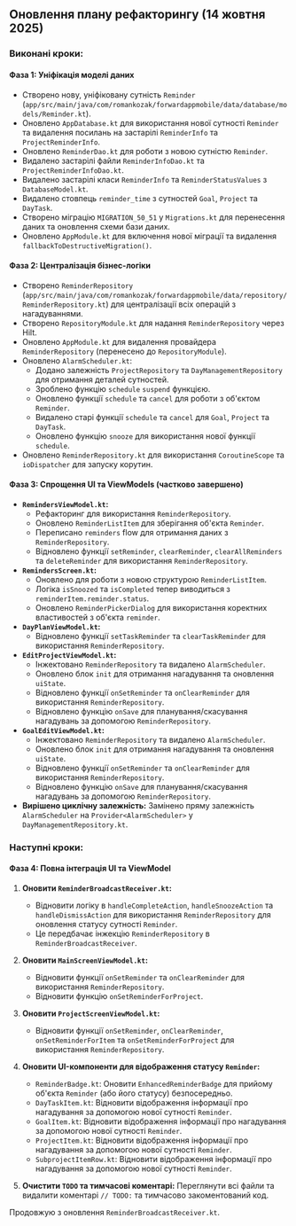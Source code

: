 ## Оновлення плану рефакторингу (14 жовтня 2025)

### Виконані кроки:

#### Фаза 1: Уніфікація моделі даних
*   Створено нову, уніфіковану сутність `Reminder` (`app/src/main/java/com/romankozak/forwardappmobile/data/database/models/Reminder.kt`).
*   Оновлено `AppDatabase.kt` для використання нової сутності `Reminder` та видалення посилань на застарілі `ReminderInfo` та `ProjectReminderInfo`.
*   Оновлено `ReminderDao.kt` для роботи з новою сутністю `Reminder`.
*   Видалено застарілі файли `ReminderInfoDao.kt` та `ProjectReminderInfoDao.kt`.
*   Видалено застарілі класи `ReminderInfo` та `ReminderStatusValues` з `DatabaseModel.kt`.
*   Видалено стовпець `reminder_time` з сутностей `Goal`, `Project` та `DayTask`.
*   Створено міграцію `MIGRATION_50_51` у `Migrations.kt` для перенесення даних та оновлення схеми бази даних.
*   Оновлено `AppModule.kt` для включення нової міграції та видалення `fallbackToDestructiveMigration()`.

#### Фаза 2: Централізація бізнес-логіки
*   Створено `ReminderRepository` (`app/src/main/java/com/romankozak/forwardappmobile/data/repository/ReminderRepository.kt`) для централізації всіх операцій з нагадуваннями.
*   Створено `RepositoryModule.kt` для надання `ReminderRepository` через Hilt.
*   Оновлено `AppModule.kt` для видалення провайдера `ReminderRepository` (перенесено до `RepositoryModule`).
*   Оновлено `AlarmScheduler.kt`:
    *   Додано залежність `ProjectRepository` та `DayManagementRepository` для отримання деталей сутностей.
    *   Зроблено функцію `schedule` `suspend` функцією.
    *   Оновлено функції `schedule` та `cancel` для роботи з об'єктом `Reminder`.
    *   Видалено старі функції `schedule` та `cancel` для `Goal`, `Project` та `DayTask`.
    *   Оновлено функцію `snooze` для використання нової функції `schedule`.
*   Оновлено `ReminderRepository.kt` для використання `CoroutineScope` та `ioDispatcher` для запуску корутин.

#### Фаза 3: Спрощення UI та ViewModels (частково завершено)
*   **`RemindersViewModel.kt`:**
    *   Рефакторинг для використання `ReminderRepository`.
    *   Оновлено `ReminderListItem` для зберігання об'єкта `Reminder`.
    *   Переписано `reminders` flow для отримання даних з `ReminderRepository`.
    *   Відновлено функції `setReminder`, `clearReminder`, `clearAllReminders` та `deleteReminder` для використання `ReminderRepository`.
*   **`RemindersScreen.kt`:**
    *   Оновлено для роботи з новою структурою `ReminderListItem`.
    *   Логіка `isSnoozed` та `isCompleted` тепер виводиться з `reminderItem.reminder.status`.
    *   Оновлено `ReminderPickerDialog` для використання коректних властивостей з об'єкта `reminder`.
*   **`DayPlanViewModel.kt`:**
    *   Відновлено функції `setTaskReminder` та `clearTaskReminder` для використання `ReminderRepository`.
*   **`EditProjectViewModel.kt`:**
    *   Інжектовано `ReminderRepository` та видалено `AlarmScheduler`.
    *   Оновлено блок `init` для отримання нагадування та оновлення `uiState`.
    *   Відновлено функції `onSetReminder` та `onClearReminder` для використання `ReminderRepository`.
    *   Відновлено функцію `onSave` для планування/скасування нагадувань за допомогою `ReminderRepository`.
*   **`GoalEditViewModel.kt`:**
    *   Інжектовано `ReminderRepository` та видалено `AlarmScheduler`.
    *   Оновлено блок `init` для отримання нагадування та оновлення `uiState`.
    *   Відновлено функції `onSetReminder` та `onClearReminder` для використання `ReminderRepository`.
    *   Відновлено функцію `onSave` для планування/скасування нагадувань за допомогою `ReminderRepository`.
*   **Вирішено циклічну залежність:** Замінено пряму залежність `AlarmScheduler` на `Provider<AlarmScheduler>` у `DayManagementRepository.kt`.

### Наступні кроки:

#### Фаза 4: Повна інтеграція UI та ViewModel

1.  **Оновити `ReminderBroadcastReceiver.kt`:**
    *   Відновити логіку в `handleCompleteAction`, `handleSnoozeAction` та `handleDismissAction` для використання `ReminderRepository` для оновлення статусу сутності `Reminder`.
    *   Це передбачає інжекцію `ReminderRepository` в `ReminderBroadcastReceiver`.

2.  **Оновити `MainScreenViewModel.kt`:**
    *   Відновити функції `onSetReminder` та `onClearReminder` для використання `ReminderRepository`.
    *   Відновити функцію `onSetReminderForProject`.

3.  **Оновити `ProjectScreenViewModel.kt`:**
    *   Відновити функції `onSetReminder`, `onClearReminder`, `onSetReminderForItem` та `onSetReminderForProject` для використання `ReminderRepository`.

4.  **Оновити UI-компоненти для відображення статусу `Reminder`:**
    *   `ReminderBadge.kt`: Оновити `EnhancedReminderBadge` для прийому об'єкта `Reminder` (або його статусу) безпосередньо.
    *   `DayTaskItem.kt`: Відновити відображення інформації про нагадування за допомогою нової сутності `Reminder`.
    *   `GoalItem.kt`: Відновити відображення інформації про нагадування за допомогою нової сутності `Reminder`.
    *   `ProjectItem.kt`: Відновити відображення інформації про нагадування за допомогою нової сутності `Reminder`.
    *   `SubprojectItemRow.kt`: Відновити відображення інформації про нагадування за допомогою нової сутності `Reminder`.

5.  **Очистити `TODO` та тимчасові коментарі:** Переглянути всі файли та видалити коментарі `// TODO:` та тимчасово закоментований код.

Продовжую з оновлення `ReminderBroadcastReceiver.kt`.